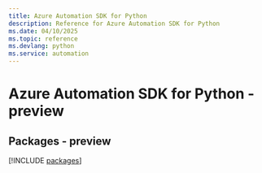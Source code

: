 ```yaml
---
title: Azure Automation SDK for Python
description: Reference for Azure Automation SDK for Python
ms.date: 04/10/2025
ms.topic: reference
ms.devlang: python
ms.service: automation
---
```

# Azure Automation SDK for Python - preview
## Packages - preview
[!INCLUDE [packages](automation-index.md)]